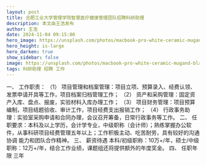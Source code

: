```yaml
---
layout: post
title: 合肥工业大学管理学院智慧医疗健康管理团队招聘科研助理
description: 本文由王浩发布
author: 王浩
date: 2024-11-04 09:15:00
hero_image: https://unsplash.com/photos/macbook-pro-white-ceramic-mugand-black-smartphone-on-table-cckf4TsHAuw
hero_height: is-large
hero_darken: true
show_sidebar: false
image: https://unsplash.com/photos/macbook-pro-white-ceramic-mugand-black-smartphone-on-table-cckf4TsHAuw
tags: 科研助理 招聘 工作
---
```


一、	工作职责：
（1）	项目管理和档案管理：项目立项、预算录入、经费认领、发票申请开具等工作，项目档案归档管理工作；
（2）	资产和采购管理：固定资产入库、盘点、报废，实验材料入库办理工作；
（3）	项目财务管理：项目预算编制，项目结题验收、审计工作，项目经费支出报销工作；
（4）	行政事务助理：实验室采购申请和合同办理，会议召开筹备，日常行政事务等工作。
二、 任职要求：本科及以上学历，会计学专业，中级职称（会计师）；熟练掌握办公软件，从事科研项目经费管理五年以上；工作积极主动、吃苦耐劳，具有较好的沟通协调 能力和团队合作精神。
三、 薪资待遇
本科/初级职称：10万+/年，硕士/中级职称：12万+/年，结合工作业绩，课题组还将提供额外的年度奖金。
四、 任职年限
     三年
